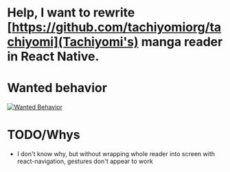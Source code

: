 # Help, I want to rewrite [https://github.com/tachiyomiorg/tachiyomi](Tachiyomi's) manga reader in React Native.
# Wanted behavior
[![Wanted Behavior](https://img.youtube.com/vi/MU2-9qw7xYg/0.jpg)](https://www.youtube.com/watch?v=MU2-9qw7xYg)

# TODO/Whys
* I don't know why, but without wrapping whole reader into screen with react-navigation, gestures don't appear to work
